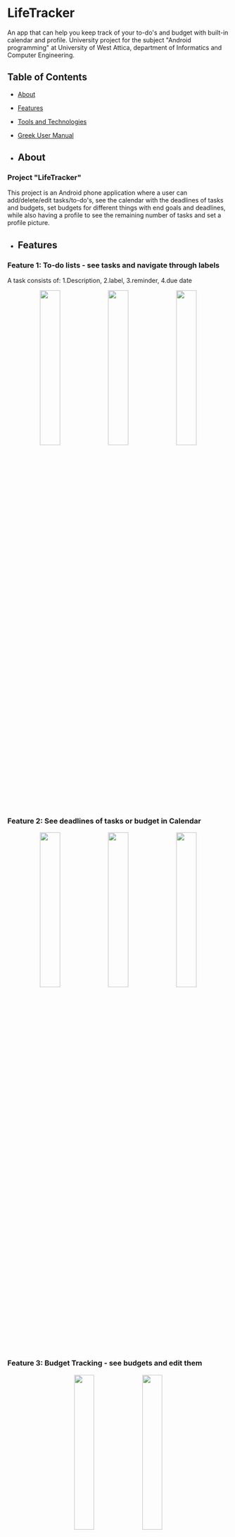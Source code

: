 # LifeTracker
An app that can help you keep track of your to-do's and budget with built-in calendar and profile. University project for the subject "Android programming" at University of West Attica, department of Informatics and Computer Engineering.

## Table of Contents
- [About](#about)
- [Features](#features)
- [Tools and Technologies](#tools-and-technologies)
- [Greek User Manual](#greek-user-manual)

- ## About

### Project "LifeTracker"
This project is an Android phone application where a user can add/delete/edit tasks/to-do's, see the calendar with the deadlines of tasks and budgets, set budgets for different things with end goals and deadlines, while also having a profile to see the remaining number of tasks and set a profile picture.

- ## Features
### Feature 1: To-do lists - see tasks and navigate through labels
A task consists of: 1.Description, 2.label, 3.reminder, 4.due date
<div align="center">
  <img src="https://github.com/SofiaBili/LifeTracker/assets/88043091/a8d2a600-24b6-41d4-920f-7c87cfc7303e" width="30%">
  <img src="https://github.com/SofiaBili/LifeTracker/assets/88043091/d6625c7e-20d0-4104-bec5-ad5ed0819297" width="30%">
  <img src="https://github.com/SofiaBili/LifeTracker/assets/88043091/4baaf1d3-0259-46eb-94ca-106d4d4ed4a8" width="30%">
</div>

### Feature 2: See deadlines of tasks or budget in Calendar
<div align="center">
  <img src="https://github.com/SofiaBili/LifeTracker/assets/88043091/967c3490-59f0-4b26-af54-42f896ab0fa4" width="30%">
  <img src="https://github.com/SofiaBili/LifeTracker/assets/88043091/74cd1054-5e2b-4f8e-a0e9-969ecc7bb98a" width="30%">
  <img src="https://github.com/SofiaBili/LifeTracker/assets/88043091/07b5e71f-575a-4bb5-9af1-40bbb48ea345" width="30%">
</div>

### Feature 3: Budget Tracking - see budgets and edit them
<div align="center">
  <img src="https://github.com/SofiaBili/LifeTracker/assets/88043091/9b400c58-fba2-4bdb-aa55-87f368a826a0" width="30%">
  <img src="https://github.com/SofiaBili/LifeTracker/assets/88043091/2ec1cd42-cf84-4690-ae9e-aaee7e444739" width="30%">
</div>

### Feature 4: Profile and task remaining and completed
<div align="center">
  <img src="https://github.com/SofiaBili/LifeTracker/assets/88043091/ced629df-7c77-4221-a15b-77f592354b25" width="30%">
</div>

### Feature 5: Notifications
<div align="center">
  <img src="https://github.com/SofiaBili/LifeTracker/assets/88043091/0cb5baa2-8d66-40f1-a96d-d5fb390ec9c6" width="30%">
</div>

- ## Tools and Technologies

### Development Tools

- **App**: Phone Application
- **IDE**: Android Studio
- **Database**: SQLite 
- **GitHub Repository**: [ProjectLifeTracker]([https://github.com/SofiaBili/Project-E-Learning-Platform](https://github.com/SofiaBili/LifeTracker))

- ## Technologies Used
- RecyclerView
- Fragments
- Menu Navigation Bar
- SharedPreferences
#### Programming Languages
- Java
- SQLite

- ## Greek User Manual
* [User Manual](https://github.com/SofiaBili/LifeTracker/blob/main/User_Manual.pdf)
